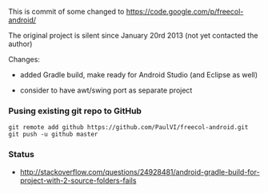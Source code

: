 
This is commit of some changed to <https://code.google.com/p/freecol-android/>

The original project is silent since January 20rd 2013 (not yet contacted the author)

Changes:

- added Gradle build, make ready for Android Studio (and Eclipse as well)

- consider to have awt/swing port as separate project

### Pusing existing git repo to GitHub

	git remote add github https://github.com/PaulVI/freecol-android.git
	git push -u github master

### Status

- <http://stackoverflow.com/questions/24928481/android-gradle-build-for-project-with-2-source-folders-fails>